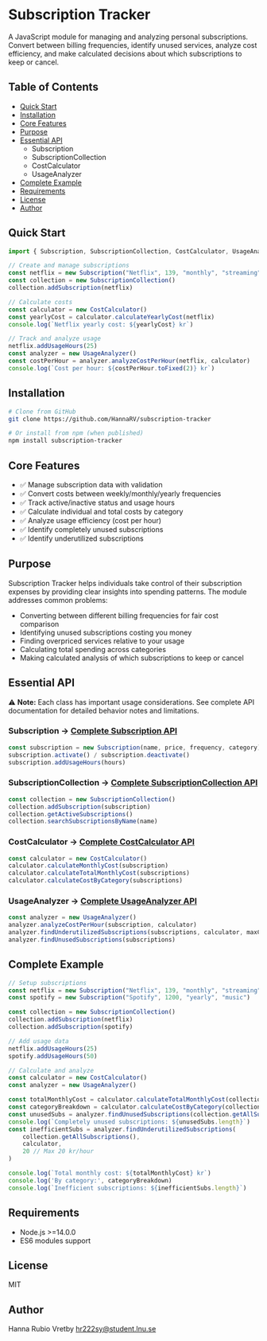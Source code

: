 # Subscription Tracker
A JavaScript module for managing and analyzing personal subscriptions. Convert between billing frequencies, identify unused services, analyze cost efficiency, and make calculated decisions about which subscriptions to keep or cancel.

## Table of Contents
- [Quick Start](#quick-start)
- [Installation](#installation)
- [Core Features](#core-features)
- [Purpose](#purpose)
- [Essential API](#essential-api)
  - Subscription
  - SubscriptionCollection
  - CostCalculator
  - UsageAnalyzer
- [Complete Example](#complete-example)
- [Requirements](#requirements)
- [License](#license)
- [Author](#author)

## Quick Start

```javascript
import { Subscription, SubscriptionCollection, CostCalculator, UsageAnalyzer } from 'subscription-tracker'

// Create and manage subscriptions
const netflix = new Subscription("Netflix", 139, "monthly", "streaming")
const collection = new SubscriptionCollection()
collection.addSubscription(netflix)

// Calculate costs
const calculator = new CostCalculator()
const yearlyCost = calculator.calculateYearlyCost(netflix)
console.log(`Netflix yearly cost: ${yearlyCost} kr`)

// Track and analyze usage
netflix.addUsageHours(25)
const analyzer = new UsageAnalyzer()
const costPerHour = analyzer.analyzeCostPerHour(netflix, calculator)
console.log(`Cost per hour: ${costPerHour.toFixed(2)} kr`)
```

## Installation

```bash
# Clone from GitHub
git clone https://github.com/HannaRV/subscription-tracker

# Or install from npm (when published)
npm install subscription-tracker
```

## Core Features

- ✅ Manage subscription data with validation
- ✅ Convert costs between weekly/monthly/yearly frequencies  
- ✅ Track active/inactive status and usage hours
- ✅ Calculate individual and total costs by category
- ✅ Analyze usage efficiency (cost per hour)
- ✅ Identify completely unused subscriptions
- ✅ Identify underutilized subscriptions

## Purpose

Subscription Tracker helps individuals take control of their subscription expenses by providing clear insights into spending patterns. The module addresses common problems:

- Converting between different billing frequencies for fair cost comparison
- Identifying unused subscriptions costing you money
- Finding overpriced services relative to your usage
- Calculating total spending across categories
- Making calculated analysis of which subscriptions to keep or cancel

## Essential API

⚠️ **Note:** Each class has important usage considerations. See complete API documentation for detailed behavior notes and limitations.

### Subscription → [Complete Subscription API](docs/API/Subscription.md)
```javascript
const subscription = new Subscription(name, price, frequency, category)
subscription.activate() / subscription.deactivate()
subscription.addUsageHours(hours)
```

### SubscriptionCollection → [Complete SubscriptionCollection API](docs/API/SubscriptionCollection.md)
```javascript
const collection = new SubscriptionCollection()
collection.addSubscription(subscription)
collection.getActiveSubscriptions()
collection.searchSubscriptionsByName(name)
```

### CostCalculator → [Complete CostCalculator API](docs/API/CostCalculator.md)
```javascript
const calculator = new CostCalculator()
calculator.calculateMonthlyCost(subscription)
calculator.calculateTotalMonthlyCost(subscriptions)
calculator.calculateCostByCategory(subscriptions)
```

### UsageAnalyzer → [Complete UsageAnalyzer API](docs/API/UsageAnalyzer.md)
```javascript
const analyzer = new UsageAnalyzer()
analyzer.analyzeCostPerHour(subscription, calculator)
analyzer.findUnderutilizedSubscriptions(subscriptions, calculator, maxCostPerHour)
analyzer.findUnusedSubscriptions(subscriptions)
```

## Complete Example

```javascript
// Setup subscriptions
const netflix = new Subscription("Netflix", 139, "monthly", "streaming")
const spotify = new Subscription("Spotify", 1200, "yearly", "music")

const collection = new SubscriptionCollection()
collection.addSubscription(netflix)
collection.addSubscription(spotify)

// Add usage data
netflix.addUsageHours(25)
spotify.addUsageHours(50)

// Calculate and analyze
const calculator = new CostCalculator()
const analyzer = new UsageAnalyzer()

const totalMonthlyCost = calculator.calculateTotalMonthlyCost(collection.getAllSubscriptions())
const categoryBreakdown = calculator.calculateCostByCategory(collection.getAllSubscriptions())
const unusedSubs = analyzer.findUnusedSubscriptions(collection.getAllSubscriptions())
console.log(`Completely unused subscriptions: ${unusedSubs.length}`)
const inefficientSubs = analyzer.findUnderutilizedSubscriptions(
    collection.getAllSubscriptions(),
    calculator,
    20 // Max 20 kr/hour
)

console.log(`Total monthly cost: ${totalMonthlyCost} kr`)
console.log('By category:', categoryBreakdown)
console.log(`Inefficient subscriptions: ${inefficientSubs.length}`)
```

## Requirements

- Node.js >=14.0.0
- ES6 modules support

## License

MIT

## Author

Hanna Rubio Vretby <hr222sy@student.lnu.se>